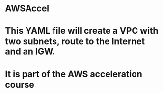 # AWSAccel
# This YAML file will create a VPC with two subnets, route to the Internet and an IGW.
# It is part of the AWS acceleration course
